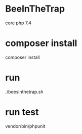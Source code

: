 # BeeInTheTrap
core php 7.4

# composer install
composer install

# run 
./beesinthetrap.sh

# run test
vendor/bin/phpunit